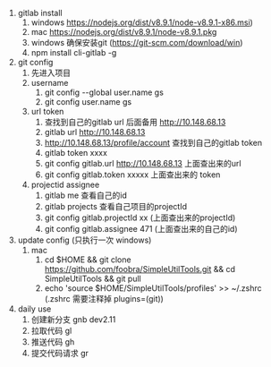 1. gitlab install
    1. windows https://nodejs.org/dist/v8.9.1/node-v8.9.1-x86.msi)
    2. mac https://nodejs.org/dist/v8.9.1/node-v8.9.1.pkg
    3. windows 确保安装git (https://git-scm.com/download/win)
    4. npm install cli-gitlab -g
2. git config
    1. 先进入项目
    2. username
        1. git config --global user.name gs
        2. git config user.name gs
    3. url token
        1. 查找到自己的gitlab url 后面备用 http://10.148.68.13
        2. gitlab url http://10.148.68.13
        3. http://10.148.68.13/profile/account 查找到自己的gitlab token
        4. gitlab token xxxx
        5. git config gitlab.url http://10.148.68.13 上面查出来的url
        6. git config gitlab.token xxxxx  上面查出来的 token
    4. projectid assignee
        1. gitlab me 查看自己的id
        2. gitlab projects 查看自己项目的projectId
        3. git config gitlab.projectId xx (上面查出来的projectId)
        4. git config gitlab.assignee 471 (上面查出来的自己的id)
3. update config (只执行一次 windows)
    1. mac
        1. cd $HOME && git clone https://github.com/foobra/SimpleUtilTools.git && cd SimpleUtilTools && git pull
        2. echo 'source $HOME/SimpleUtilTools/profiles' >> ~/.zshrc (.zshrc 需要注释掉 plugins=(git))
4. daily use
    1. 创建新分支 gnb dev2.11
    2. 拉取代码   gl
    3. 推送代码 gh
    4. 提交代码请求 gr
